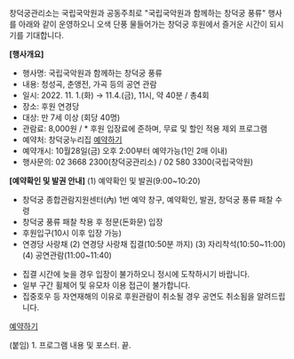 창덕궁관리소는 국립국악원과 공동주최로 "국립국악원과 함께하는 창덕궁 풍류" 행사를 아래와 같이 운영하오니 오색 단풍 물들어가는 창덕궁 후원에서 즐거운 시간이 되시기를 기대합니다.

**[행사개요]**
- 행사명: 국립국악원과 함께하는 창덕궁 풍류
- 내용: 청성곡, 춘앵전, 가곡 등의 공연 관람
- 일시: 2022. 11. 1.(화) → 11.4.(금), 11시, 약 40분 / 총4회
- 장소: 후원 연경당
- 대상: 만 7세 이상 (회당 40명)
- 관람료: 8,000원 / * 후원 입장료에 준하며, 무료 및 할인 적용 제외 프로그램
- 예약처: 창덕궁누리집 [예약하기](http://www.cdg.go.kr/cms_for_cdg/show.jsp?show_no=109&check_no=108&c_relation=109&c_relation2=171)
- 예약개시: 10월28일(금) 오후 2:00부터 예약가능(1인 2매 이내)
- 행사문의: 02 3668 2300(창덕궁관리소) / 02 580 3300(국립국악원)

**[예약확인 및 발권 안내]**
(1) 예약확인 및 발권(9:00~10:20)
  - 창덕궁 종합관람지원센터(內) 1번 예약 창구, 예약확인, 발권, 창덕궁 풍류 패찰 수령
  - 창덕궁 풍류 패찰 착용 후 정문(돈화문) 입장
  - 후원입구(10시 이후 입장 가능)
  - 연경당 사랑채
(2) 연경당 사랑채 집결(10:50분 까지)
(3) 자리착석(10:50~11:00)
(4) 공연관람(11:00~11:40)
* 집결 시간에 늦을 경우 입장이 불가하오니 정시에 도착하시기 바랍니다.
* 일부 구간 휠체어 및 유모차 이용 접근이 불가합니다.
* 집중호우 등 자연재해의 이유로 후원관람이 취소될 경우 공연도 취소됨을 알려드립니다.

[예약하기](http://www.cdg.go.kr/cms_for_cdg/show.jsp?show_no=109&check_no=108&c_relation=109&c_relation2=171)

(붙임) 1. 프로그램 내용 및 포스터. 끝.